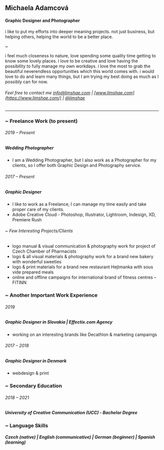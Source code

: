 ## Michaela Adamcová
#### Graphic Designer and Photographer

i like to put my efforts into deeper meaning projects. not just business, but helping others, helping the world to be a better place.

~

i feel much closeness to nature, love spending some quality time getting to know some lovely places. i love to be creative and love having the possibility to fully manage my own workdays. i love the most to grab the beautiful neverendless opportunities which this world comes with. i would love to do and learn many things, but I am trying my best doing as much as I possibly can for now.
###### Feel free to contact me info@limshae.com | [www.limshae.com](https://www.limshae.com/) | [@limshae](https://www.instagram.com/limshae/)

----

### ~ Freelance Work (to present)

###### 2019 – Present
##### Wedding Photographer
- I am a Wedding Photographer, but I also work as a Photographer for my clients, so I offer both Graphic Design and Photography service.

###### 2017 – Present
##### Graphic Designer
- I like to work as a Freelance, I can manage my time easily and take proper care of my clients.
- Adobe Creative Cloud - Photoshop, Illustrator, Lightroom, Indesign, XD, Premiere Rush

###### ~ Few Interesting Projects/Clients
- logo manual & visual communication & photography work for project of Czech Chamber of Pharmacists
- logo & all visual materials & photography work for a brand new bakery with wonderful sweeties
- logo & print materials for a brand new restaurant Hejtmanka with sous vide prepared meals
- online and offline campaigns for international brand of fitness centres – FITINN

### ~ Another Important Work Experience

###### 2019
##### Graphic Designer in Slovakia | Effectix.com Agency
- working on an interesting brands like Decathlon & marketing campaings

###### 2017 – 2018
##### Graphic Designer in Denmark
- webdesign &  print

### ~ Secondary Education
###### 2018 – 2021
##### University of Creative Communication (UCC) - Bachelor Degree

### ~ Language Skills
##### Czech (native) | English (communicative) | German (beginner) | Spanish (learning)
